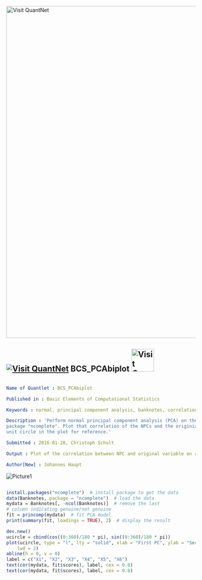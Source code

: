 
[<img src="https://github.com/QuantLet/Styleguide-and-FAQ/blob/master/pictures/banner.png" width="880" alt="Visit QuantNet">](http://quantlet.de/index.php?p=info)

## [<img src="https://github.com/QuantLet/Styleguide-and-Validation-procedure/blob/master/pictures/qloqo.png" alt="Visit QuantNet">](http://quantlet.de/) **BCS_PCAbiplot** [<img src="https://github.com/QuantLet/Styleguide-and-Validation-procedure/blob/master/pictures/QN2.png" width="60" alt="Visit QuantNet 2.0">](http://quantlet.de/d3/ia)

```yaml

Name of Quantlet : BCS_PCAbiplot

Published in : Basic Elements of Computational Statistics

Keywords : normal, principal component analysis, banknotes, correlation, plot

Description : 'Perform normal principal component analysis (PCA) on the data "banknotes" from
package "ncomplete". Plot that correlation of the NPCs and the originial variable including the
unit circle in the plot for reference.'

Submitted : 2016-01-28, Christoph Schult

Output : Plot of the correlation between NPC and original variable on a unit circle.

Author[New] : Johannes Haupt

```

![Picture1](BCS_PCAbiplot.png)


```r

install.packages("ncomplete")  # install package to get the data
data(Banknotes, package = "ncomplete")  # load the data
mydata = Banknotes[, -ncol(Banknotes)]  # remove the last
# column indicating genuine/not genuine
fit = princomp(mydata)  # fit PCA model
print(summary(fit, loadings = TRUE), 2)  # display the result

dev.new()
ucircle = cbind(cos((0:360)/180 * pi), sin((0:360)/180 * pi))
plot(ucircle, type = "l", lty = "solid", xlab = "First PC", ylab = "Second PC", cex.lab = 0.8, cex.axis = 0.8, cex.main = 0.8, 
    lwd = 2)
abline(h = 0, v = 0)
label = c("X1", "X2", "X3", "X4", "X5", "X6")
text(cor(mydata, fit$scores), label, cex = 0.8)
text(cor(mydata, fit$scores), label, cex = 0.8)
```
